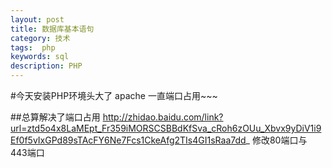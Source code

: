 ```yaml
---
layout: post
title: 数据库基本语句
category: 技术
tags:  php
keywords: sql
description: PHP
---
```

 
#今天安装PHP环境头大了 apache 一直端口占用~~~

##总算解决了端口占用
	http://zhidao.baidu.com/link?url=ztd5o4x8LaMEpt_Fr359iMORSCSBBdKfSva_cRoh6zOUu_Xbvx9yDiV1i9Ef0f5vIxGPd89sTAcFY6Ne7Fcs1CkeAfg2TIs4GI1sRaa7dd_
修改80端口与 443端口
 